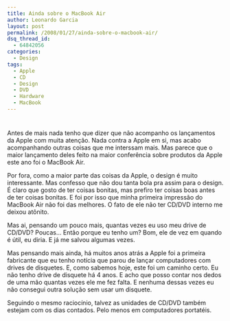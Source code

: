 ```yaml
---
title: Ainda sobre o MacBook Air
author: Leonardo Garcia
layout: post
permalink: /2008/01/27/ainda-sobre-o-macbook-air/
dsq_thread_id:
  - 64842056
categories:
  - Design
tags:
  - Apple
  - CD
  - Design
  - DVD
  - Hardware
  - MacBook
---
```

# 

Antes de mais nada tenho que dizer que não acompanho os lançamentos da Apple com muita atenção. Nada contra a Apple em si, mas acabo acompanhando outras coisas que me interssam mais. Mas parece que o maior lançamento deles feito na maior conferência sobre produtos da Apple este ano foi o MacBook Air.

Por fora, como a maior parte das coisas da Apple, o design é muito interessante. Mas confesso que não dou tanta bola pra assim para o design. É claro que gosto de ter coisas bonitas, mas prefiro ter coisas boas antes de ter coisas bonitas. E foi por isso que minha primeira impressão do MacBook Air não foi das melhores. O fato de ele não ter CD/DVD interno me deixou atônito.

Mas ai, pensando um pouco mais, quantas vezes eu uso meu drive de CD/DVD? Poucas… Então porque eu tenho um? Bom, ele de vez em quando é útil, eu diria. E já me salvou algumas vezes.

Mas pensando mais ainda, há muitos anos atrás a Apple foi a primeira fabricante que eu tenho notícia que parou de lançar computadores com drives de disquetes. E, como sabemos hoje, este foi um caminho certo. Eu não tenho drive de disquete há 4 anos. E acho que posso contar nos dedos de uma mão quantas vezes ele me fez falta. E nenhuma dessas vezes eu não consegui outra solução sem usar um disquete.

Seguindo o mesmo raciocínio, talvez as unidades de CD/DVD também estejam com os dias contados. Pelo menos em computadores portatéis.